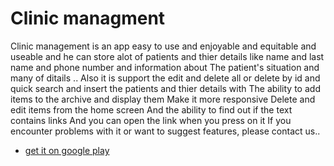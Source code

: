 # Clinic managment 
Clinic management is an app easy to use and enjoyable and equitable and useable and he can store alot of patients and thier details like name and last name and phone number and information about The patient's situation and many of ditails ..
Also it is support the edit and delete all or delete 
 by id and quick search and insert the patients and thier details with
The ability to add items to the archive and display them
Make it more responsive 
Delete and edit items from the home screen
And the ability to find out if the text contains links 
And you can open the link when you press on it
If you encounter problems with it or want to suggest features, please contact us..

- [get it on google play](https://play.google.com/store/apps/details?id=com.clinic_managementtt.maybe)
